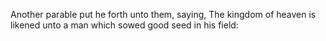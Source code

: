 Another parable put he forth unto them, saying, The kingdom of heaven is likened unto a man which sowed good seed in his field:
